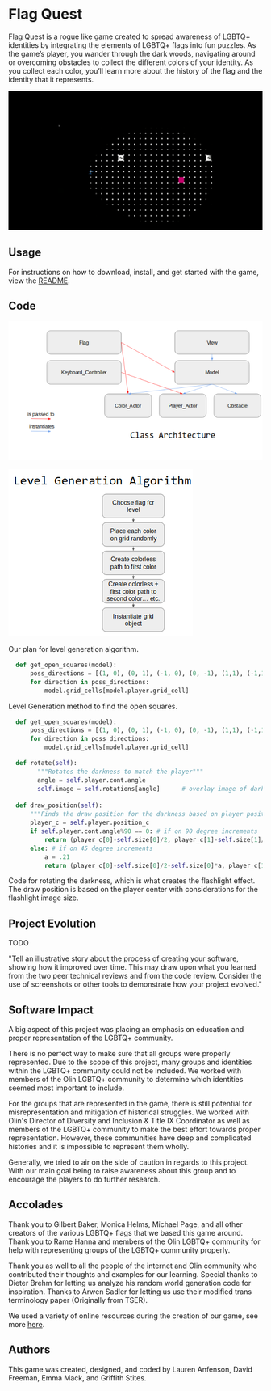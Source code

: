 # Flag Quest
Flag Quest is a rogue like game created to spread
awareness of LGBTQ+ identities by integrating the elements
of LGBTQ+ flags into fun puzzles. As the game’s player, you
wander through the dark woods, navigating around or overcoming
obstacles to collect the different colors of your identity.
As you collect each color, you’ll learn more about the
history of the flag and the identity that it represents.

![Gameplay GIF](gameplay.gif)

## Usage
For instructions on how to download, install, and get started with the game,
view the [README](https://sd19spring.github.io/FlagQuest/usage).

## Code
![Architecture Diagram](architecture_diagram.png)

![Architecture Diagram](level_generation_algorithm.png)

Our plan for level generation algorithm.

```python
  def get_open_squares(model):
      poss_directions = [(1, 0), (0, 1), (-1, 0), (0, -1), (1,1), (-1,1), (1,-1), (-1,-1)]
      for direction in poss_directions:
          model.grid_cells[model.player.grid_cell]
```

Level Generation method to find the open squares.

```python
  def get_open_squares(model):
      poss_directions = [(1, 0), (0, 1), (-1, 0), (0, -1), (1,1), (-1,1), (1,-1), (-1,-1)]
      for direction in poss_directions:
          model.grid_cells[model.player.grid_cell]
```

```python
  def rotate(self):
        """Rotates the darkness to match the player"""
        angle = self.player.cont.angle
        self.image = self.rotations[angle]      # overlay image of darkness that points in same direction as

  def draw_position(self):
      """Finds the draw position for the darkness based on player position"""
      player_c = self.player.position_c
      if self.player.cont.angle%90 == 0: # if on 90 degree increments
          return (player_c[0]-self.size[0]/2, player_c[1]-self.size[1]/2)
      else: # if on 45 degree increments
          a = .21
          return (player_c[0]-self.size[0]/2-self.size[0]*a, player_c[1]-self.size[1]/2-self.size[1]*a)
```

Code for rotating the darkness, which is what creates the flashlight effect.
The draw position is based on the player center with considerations for the flashlight image size.

## Project Evolution
TODO

"Tell an illustrative story about the process of creating your software, showing how it improved over time. This may draw upon what you learned from the two peer technical reviews and from the code review. Consider the use of screenshots or other tools to demonstrate how your project evolved."

## Software Impact
A big aspect of this project was placing an emphasis on education and proper
representation of the LGBTQ+ community.

There is no perfect way to make sure that all groups were properly represented.
Due to the scope of this project, many groups and identities within the LGBTQ+
community could not be included. We worked with members of the Olin LGBTQ+
community to determine which identities seemed most important to include.

For the groups that are represented in the game, there is still potential for
misrepresentation and mitigation of historical struggles. We worked with Olin's
Director of Diversity and Inclusion & Title IX Coordinator as well as members of
the LGBTQ+ community to make the best effort towards proper representation.
However, these communities have deep and complicated histories and it is
impossible to represent them wholly.

Generally, we tried to air on the side of caution in regards to this project.
With our main goal being to raise awareness about this group and to encourage
the players to do further research.

## Accolades
Thank you to Gilbert Baker, Monica Helms, Michael Page, and all other
creators of the various LGBTQ+ flags that we based this game
around. Thank you to Rame Hanna and members of the Olin
LGBTQ+ community for help with representing groups of the LGBTQ+
community properly.

Thank you as well to all the people of the internet
and Olin community who contributed their thoughts and examples
for our learning. Special thanks to Dieter Brehm for letting us
analyze his random world generation code for inspiration. Thanks
to Arwen Sadler for letting us use their modified trans terminology
paper (Originally from TSER).

We used a variety of online resources during the creation of our game, see more [here](https://sd19spring.github.io/FlagQuest/resources).

## Authors
This game was created, designed, and coded by Lauren Anfenson,
David Freeman, Emma Mack, and Griffith Stites.
